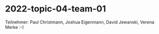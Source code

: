# 2022-topic-04-team-01

Teilnehmer:
Paul Christmann, Joshua Eigenmann, David Jewanski, Verena Merke
:-)

